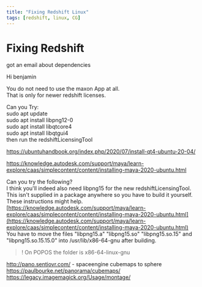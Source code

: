 ```yaml
---
title: "Fixing Redshift Linux"
tags: [redshift, linux, CG]
---
```


# Fixing Redshift

got an email about dependencies

Hi benjamin​   
  
You do not need to use the maxon App at all.  
That is only for newer redshift licenses.  
  
Can you Try:  
sudo apt update  
sudo apt install libpng12-0  
sudo apt install libqtcore4  
sudo apt install libqtgui4  
then run the redshiftLicensingTool

https://ubuntuhandbook.org/index.php/2020/07/install-qt4-ubuntu-20-04/

https://knowledge.autodesk.com/support/maya/learn-explore/caas/simplecontent/content/installing-maya-2020-ubuntu.html

Can you try the following?  
I think you'll indeed also need libpng15 for the new redshiftLicensingTool.  
This isn't supplied in a package anywhere so you have to build it yourself.  
These instructions might help. [https://knowledge.autodesk.com/support/maya/learn-explore/caas/simplecontent/content/installing-maya-2020-ubuntu.html](https://knowledge.autodesk.com/support/maya/learn-explore/caas/simplecontent/content/installing-maya-2020-ubuntu.html)  
You have to move the files "libpng15.a" "libpng15.so" "libpng15.so.15" and "libpng15.so.15.15.0" into /usr/lib/x86-64-gnu after building.

>! On POPOS the folder is x86-64-linux-gnu

http://pano.sentiovr.com/ - spaceengine cubemaps to sphere
https://paulbourke.net/panorama/cubemaps/
https://legacy.imagemagick.org/Usage/montage/